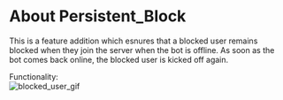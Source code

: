 # About Persistent_Block

This is a feature addition which esnures that a blocked user remains blocked when they join the server when the bot is offline. As soon as the bot comes back online, the blocked user is kicked off again.

Functionality: <br>
![blocked_user_gif](https://github.com/psvkaushik/CSC-510-Project3-TeachersPetBotv2.0/assets/144864099/25cc65a9-8ac5-4cad-bdf0-53b3333a8710)

